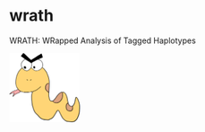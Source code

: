 # wrath
WRATH: WRapped Analysis of Tagged Haplotypes

<img src="wrath_logo_snake.png" alt="logo" width="25%"/>
